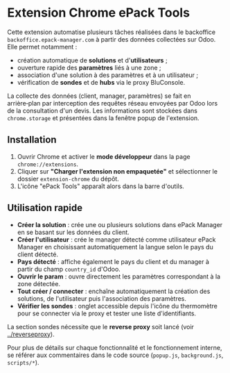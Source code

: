 # Extension Chrome ePack Tools

Cette extension automatise plusieurs tâches réalisées dans le backoffice
`backoffice.epack-manager.com` à partir des données collectées sur Odoo.
Elle permet notamment :

- création automatique de **solutions** et d'**utilisateurs** ;
- ouverture rapide des **paramètres** liés à une zone ;
- association d'une solution à des paramètres et à un utilisateur ;
- vérification de **sondes** et de **hubs** via le proxy BluConsole.

La collecte des données (client, manager, paramètres) se fait en arrière‑plan
par interception des requêtes réseau envoyées par Odoo lors de la
consultation d'un devis. Les informations sont stockées dans `chrome.storage` et
présentées dans la fenêtre popup de l'extension.

## Installation

1. Ouvrir Chrome et activer le **mode développeur** dans la page
   `chrome://extensions`.
2. Cliquer sur **"Charger l'extension non empaquetée"** et sélectionner le dossier
   `extension-chrome` du dépôt.
3. L'icône "ePack Tools" apparaît alors dans la barre d'outils.

## Utilisation rapide

- **Créer la solution** : crée une ou plusieurs solutions dans ePack Manager en se
  basant sur les données du client.
- **Créer l'utilisateur** : crée le manager détecté comme utilisateur ePack
  Manager en choisissant automatiquement la langue selon le pays du client
  détecté.
- **Pays détecté** : affiche également le pays du client et du manager à partir
  du champ `country_id` d'Odoo.
- **Ouvrir le param** : ouvre directement les paramètres correspondant à la zone
  détectée.
- **Tout créer / connecter** : enchaîne automatiquement la création des
  solutions, de l'utilisateur puis l'association des paramètres.
- **Vérifier les sondes** : onglet accessible depuis l'icône du thermomètre pour
  se connecter via le proxy et tester une liste d'identifiants.

La section sondes nécessite que le **reverse proxy** soit lancé (voir
[../reverseproxy](../reverseproxy/README.md)).

Pour plus de détails sur chaque fonctionnalité et le fonctionnement interne,
se référer aux commentaires dans le code source (`popup.js`, `background.js`,
`scripts/*`).
